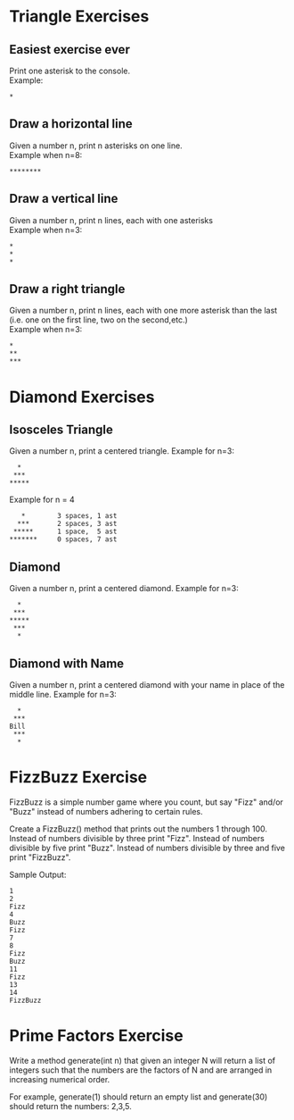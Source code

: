 Triangle Exercises
==================
Easiest exercise ever
---------------------
Print one asterisk to the console.  
Example:  

    *

Draw a horizontal line
----------------------
Given a number n, print n asterisks on one line.  
Example when n=8:  

    ********

Draw a vertical line
--------------------
Given a number n, print n lines, each with one asterisks  
Example when n=3: 
 
    *  
    *  
    *  

Draw a right triangle
---------------------
Given a number n, print n lines, each with one more asterisk than the last (i.e. one on the first line, two on the second,etc.)  
Example when n=3:

    *  
    **  
    ***  

Diamond Exercises
=================
Isosceles Triangle
------------------
Given a number n, print a centered triangle. Example for n=3:  

      *  
     ***  
    *****  
    
Example for n = 4

       *        3 spaces, 1 ast
      ***       2 spaces, 3 ast
     *****      1 space,  5 ast
    *******     0 spaces, 7 ast
     

Diamond
-------
Given a number n, print a centered diamond. Example for n=3:  

      *  
     ***  
    *****  
     ***  
      *  

Diamond with Name
-----------------
Given a number n, print a centered diamond with your name in place of the middle line. Example for n=3:

      *
     ***
    Bill
     ***
      *

FizzBuzz Exercise
=================
FizzBuzz is a simple number game where you count, but say "Fizz" and/or "Buzz" instead of numbers adhering to certain rules.

Create a FizzBuzz() method that prints out the numbers 1 through 100.
Instead of numbers divisible by three print "Fizz".
Instead of numbers divisible by five print "Buzz".
Instead of numbers divisible by three and five print "FizzBuzz".

Sample Output:

    1
    2
    Fizz
    4
    Buzz
    Fizz
    7
    8
    Fizz
    Buzz
    11
    Fizz
    13
    14
    FizzBuzz

Prime Factors Exercise
======================
Write a method generate(int n) that given an integer N will return a list of integers such that the numbers are the factors of N and are arranged in increasing numerical order.

For example, generate(1) should return an empty list and generate(30) should return the numbers: 2,3,5.
